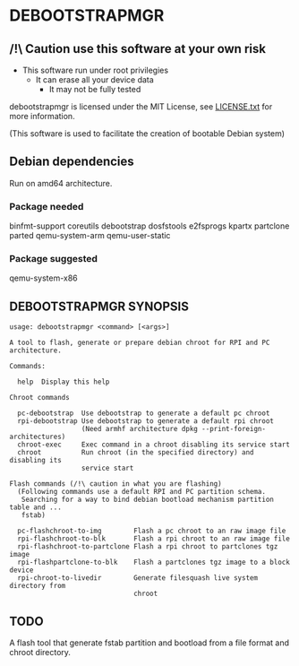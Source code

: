 # DEBOOTSTRAPMGR

## /!\ Caution use this software at your own risk

* This software run under root privilegies
  * It can erase all your device data
    * It may not be fully tested

debootstrapmgr is licensed under the MIT License, see [LICENSE.txt](https://github.com/ocornut/imgui/blob/master/LICENSE.txt) for more information.

(This software is used to facilitate the creation of bootable Debian system)

## Debian dependencies

Run on amd64 architecture.

### Package needed

binfmt-support coreutils debootstrap dosfstools e2fsprogs kpartx partclone parted qemu-system-arm qemu-user-static

### Package suggested

qemu-system-x86

## DEBOOTSTRAPMGR SYNOPSIS

    usage: debootstrapmgr <command> [<args>]

    A tool to flash, generate or prepare debian chroot for RPI and PC architecture.

    Commands:

      help  Display this help

    Chroot commands

      pc-debootstrap  Use debootstrap to generate a default pc chroot
      rpi-debootstrap Use debootstrap to generate a default rpi chroot
                      (Need armhf architecture dpkg --print-foreign-architectures)
      chroot-exec     Exec command in a chroot disabling its service start
      chroot          Run chroot (in the specified directory) and disabling its
                      service start

    Flash commands (/!\ caution in what you are flashing)
      (Following commands use a default RPI and PC partition schema.
       Searching for a way to bind debian bootload mechanism partition table and ...
       fstab)

      pc-flashchroot-to-img        Flash a pc chroot to an raw image file
      rpi-flashchroot-to-blk       Flash a rpi chroot to an raw image file
      rpi-flashchroot-to-partclone Flash a rpi chroot to partclones tgz image
      rpi-flashpartclone-to-blk    Flash a partclones tgz image to a block device
      rpi-chroot-to-livedir        Generate filesquash live system directory from
                                   chroot

## TODO

A flash tool that generate fstab partition and bootload from a file format and chroot directory.
